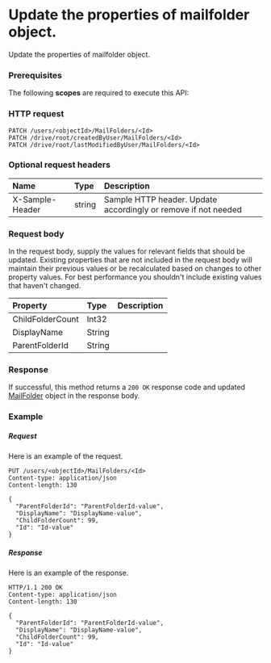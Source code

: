 # Update the properties of mailfolder object.

Update the properties of mailfolder object.
### Prerequisites
The following **scopes** are required to execute this API: 
### HTTP request
<!-- { "blockType": "ignored" } -->
```http
PATCH /users/<objectId>/MailFolders/<Id>
PATCH /drive/root/createdByUser/MailFolders/<Id>
PATCH /drive/root/lastModifiedByUser/MailFolders/<Id>
```
### Optional request headers
| Name       | Type | Description|
|:-----------|:------|:----------|
| X-Sample-Header  | string  | Sample HTTP header. Update accordingly or remove if not needed|

### Request body
In the request body, supply the values for relevant fields that should be updated. Existing properties that are not included in the request body will maintain their previous values or be recalculated based on changes to other property values. For best performance you shouldn't include existing values that haven't changed.

| Property	   | Type	|Description|
|:---------------|:--------|:----------|
|ChildFolderCount|Int32||
|DisplayName|String||
|ParentFolderId|String||

### Response
If successful, this method returns a `200 OK` response code and updated [MailFolder](../resources/mailfolder.md) object in the response body.
### Example
##### Request
Here is an example of the request.
<!-- {
  "blockType": "request",
  "name": "update_mailfolder"
}-->
```http
PUT /users/<objectId>/MailFolders/<Id>
Content-type: application/json
Content-length: 130

{
  "ParentFolderId": "ParentFolderId-value",
  "DisplayName": "DisplayName-value",
  "ChildFolderCount": 99,
  "Id": "Id-value"
}
```
##### Response
Here is an example of the response.
<!-- {
  "blockType": "response",
  "truncated": false,
  "@odata.type": "microsoft.graph.mailfolder"
} -->
```http
HTTP/1.1 200 OK
Content-type: application/json
Content-length: 130

{
  "ParentFolderId": "ParentFolderId-value",
  "DisplayName": "DisplayName-value",
  "ChildFolderCount": 99,
  "Id": "Id-value"
}
```

<!-- uuid: 57e02da2-b862-4b2f-836a-c2a183fcf46b
2015-10-21 09:49:44 UTC -->
<!-- {
  "type": "#page.annotation",
  "description": "Update the properties of mailfolder object.",
  "keywords": "",
  "section": "documentation",
  "tocPath": ""
}-->